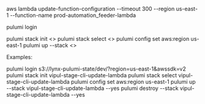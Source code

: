 aws lambda update-function-configuration --timeout 300 --region us-east-1 --function-name prod-automation_feeder-lambda

pulumi login <backend-url>

pulumi stack init <<stack name as per your json file>>
pulumi stack select <<stack name as per your json file>>
pulumi config set aws:region us-east-1
pulumi up --stack <<stack name as per your json file>>

Examples:

pulumi login s3://lynx-pulumi-state/dev/?region=us-east-1&awssdk=v2
pulumi stack init vipul-stage-cli-update-lambda
pulumi stack select vipul-stage-cli-update-lambda
pulumi config set aws:region us-east-1
pulumi up --stack vipul-stage-cli-update-lambda --yes
pulumi destroy --stack vipul-stage-cli-update-lambda --yes